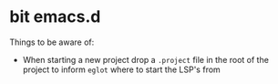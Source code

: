 # bit emacs.d

Things to be aware of:
- When starting a new project drop a `.project` file in the root of
  the project to inform `eglot` where to start the LSP's from
